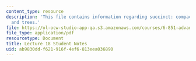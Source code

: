 ```yaml
---
content_type: resource
description: 'This file contains information regarding succinct: compact suffix arrays
  and trees.'
file: https://ol-ocw-studio-app-qa.s3.amazonaws.com/courses/6-851-advanced-data-structures-spring-2012/ab9830ddf621916f4ef6813eea036890_MIT6_851S12_L18.pdf
file_type: application/pdf
resourcetype: Document
title: Lecture 18 Student Notes
uid: ab9830dd-f621-916f-4ef6-813eea036890
---
```

